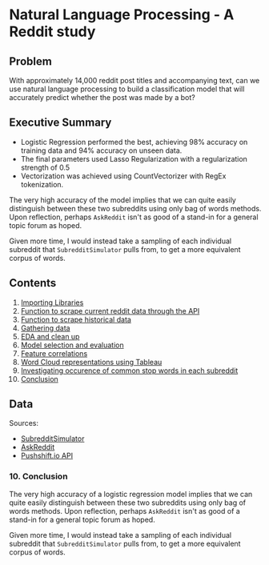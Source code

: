 # Natural Language Processing - A Reddit study
## Problem
With approximately 14,000 reddit post titles and accompanying text, can we use natural language processing to build a classification model that will accurately predict whether the post was made by a bot?
## Executive Summary
- Logistic Regression performed the best, achieving 98% accuracy on training data and 94% accuracy on unseen data.
- The final parameters used Lasso Regularization with a regularization strength of 0.5
- Vectorization was achieved using CountVectorizer with RegEx tokenization.

The very high accuracy of the model implies that we can quite easily distinguish between these two subreddits using only bag of words methods. Upon reflection, perhaps `AskReddit` isn't as good of a stand-in for a general topic forum as hoped. 

Given more time, I would instead take a sampling of each individual subreddit that `SubredditSimulator` pulls from, to get a more equivalent corpus of words.
## Contents
1. [Importing Libraries](#1.-Importing-libraries)
2. [Function to scrape current reddit data through the API](#2.-Function-to-scrape-current-reddit-data-through-the-API)
3. [Function to scrape historical data](#3.-Function-to-scrape-historical-data)
4. [Gathering data](#4.-Gathering-data)
5. [EDA and clean up](#5.-EDA-and-clean-up)
6. [Model selection and evaluation](#6.-Model-selection-and-evaluation)
7. [Feature correlations](#7.-Feature-correlations)
8. [Word Cloud representations using Tableau](#8.-Word-Cloud-representations-using-Tableau)
9. [Investigating occurence of common stop words in each subreddit](#9.-Investigating-occurence-of-common-stop-words-in-each-subreddit)
10. [Conclusion](#10.-Conclusion)

## Data
Sources: 
- [SubredditSimulator](https://www.reddit.com/r/SubredditSimulator)
- [AskReddit](https://www.reddit.com/r/AskReddit)
- [Pushshift.io API](https://github.com/pushshift/api)

### 10. Conclusion

The very high accuracy of a logistic regression model implies that we can quite easily distinguish between these two subreddits using only bag of words methods. Upon reflection, perhaps `AskReddit` isn't as good of a stand-in for a general topic forum as hoped. 

Given more time, I would instead take a sampling of each individual subreddit that `SubredditSimulator` pulls from, to get a more equivalent corpus of words.

